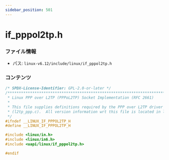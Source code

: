 ```yaml
---
sidebar_position: 501
---
```

# if_pppol2tp.h

### ファイル情報

- パス: `linux-v6.12/include/linux/if_pppol2tp.h`

### コンテンツ

```h
/* SPDX-License-Identifier: GPL-2.0-or-later */
/***************************************************************************
 * Linux PPP over L2TP (PPPoL2TP) Socket Implementation (RFC 2661)
 *
 * This file supplies definitions required by the PPP over L2TP driver
 * (l2tp_ppp.c).  All version information wrt this file is located in l2tp_ppp.c
 */
#ifndef __LINUX_IF_PPPOL2TP_H
#define __LINUX_IF_PPPOL2TP_H

#include <linux/in.h>
#include <linux/in6.h>
#include <uapi/linux/if_pppol2tp.h>

#endif

```
